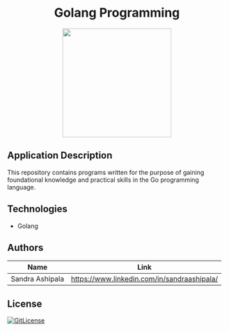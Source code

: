 <!-- PROJECT TITLE -->
  <h1 align="center">Golang Programming</h1>

<div id="header" align="center">
  <img src="https://github.com/sandramsc/Golang_foundations/assets/19821445/0fc5e9b4-83c1-411f-90d8-39da967be69a" width="250"/>
</div>

## Application Description

This repository contains programs written for the purpose of gaining foundational knowledge and practical skills in the Go programming language.

## Technologies
* Golang



## Authors

| Name            | Link                                   |
| --------------- | -------------------------------------- |
| Sandra Ashipala | https://www.linkedin.com/in/sandraashipala/ |

## License
[![GitLicense](https://img.shields.io/badge/License-MIT-lime.svg)](https://github.com/sandramsc/Golang_programming/blob/master/LICENSE.md)
